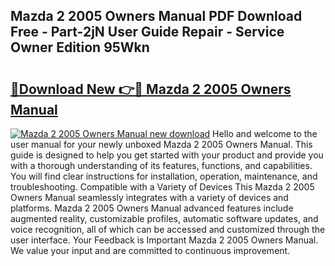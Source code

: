 ## Mazda 2 2005 Owners Manual PDF Download Free - Part-2jN User Guide Repair - Service Owner Edition 95Wkn

# <h2><a href="http://bc10006.oget.top/?id=Mazda+2+2005+Owners+Manual">🔗Download New 👉🔴 Mazda 2 2005 Owners Manual</a></h2>

[![Mazda 2 2005 Owners Manual new download](https://i.imgur.com/5g1atiW.png)](http://bc10006.oget.top/?id=Mazda+2+2005+Owners+Manual)
Hello and welcome to the user manual for your newly unboxed Mazda 2 2005 Owners Manual. This guide is designed to help you get started with your product and provide you with a thorough understanding of its features, functions, and capabilities. You will find clear instructions for installation, operation, maintenance, and troubleshooting. Compatible with a Variety of Devices This Mazda 2 2005 Owners Manual seamlessly integrates with a variety of devices and platforms. Mazda 2 2005 Owners Manual advanced features include augmented reality, customizable profiles, automatic software updates, and voice recognition, all of which can be accessed and customized through the user interface. Your Feedback is Important Mazda 2 2005 Owners Manual. We value your input and are committed to continuous improvement.
